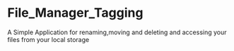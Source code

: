 # File_Manager_Tagging
A Simple Application for renaming,moving and deleting and accessing your files from your local storage
